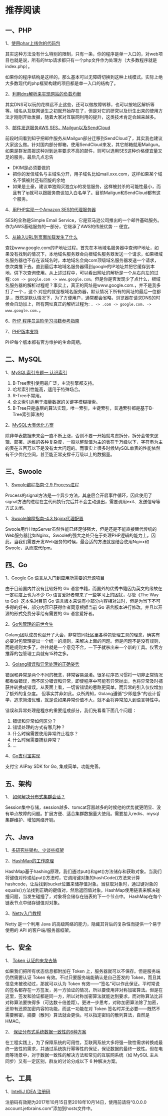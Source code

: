 # 推荐阅读

## 一、PHP

1、[使用phar上线你的代码包](https://segmentfault.com/a/1190000002166235)

其实这种方法没有什么特别的限制，只有一条，你的程序是单一入口的，对web项目也就是说，所有的http请求都只有一个php文件作为处理方（大多数程序就是index.php）。

如果你的程序结构是这样的，那么基本可以无障碍切换到这种上线模式。实际上绝大多数现代的php框架构建的项目都是单一入口的结构了。

2、[利用dns解析来实现网站的负载均衡](https://segmentfault.com/a/1190000002578457)

其实DNS可以玩的花样远不止这些，还可以做故障转移，也可以按地区解析等等。域名从互联网诞生之初就开始存在了，但是对它的研究以及衍生出来的使用方法才刚刚开始发掘，随着大家对互联网利用的提升，这类技术肯定会越来越多。

3、[邮件发送服务AWS SES，Mailgun以及SendCloud](https://segmentfault.com/a/1190000000340133)

前段时间看到知乎把邮件服务从Mailgun部分迁移到SendCloud了，其实我也建议大家这么做。针对国内部分邮箱，使用SendCloud来发，其它邮箱就用Mailgun。如果是群发周报这种对到达率要求不高的邮件，则可以选用SES这种价格便宜量又足的服务。最后几点忠告

* DKIM是必须要做的
* 把你的发信域名与主域名分开，用子域名比如mail.xxx.com，这样如果某个域名不慎被封还有回旋的余地
* 如果是土豪，建议单独购买独立ip的发信服务，这样被封杀的可能性最小，而且有了ip就可以跟服务商谈加入白名单了。目前Mailgun和SendCloud都有这个服务。

4、[用PHP实现一个Amazon SES的代理服务器](https://segmentfault.com/a/1190000000264774)

SES的全称是Simple Email Service，它是亚马逊公司推出的一个邮件基础服务。作为AWS基础服务的一部分，它继承了AWS的传统优势 -- 便宜。

5、[从输入URL到页面加载发生了什么](https://segmentfault.com/a/1190000006879700)

查找www.google.com的IP地址过程。首先在本地域名服务器中查询IP地址，如果没有找到的情况下，本地域名服务器会向根域名服务器发送一个请求，如果根域名服务器也不存在该域名时，本地域名会向com顶级域名服务器发送一个请求，依次类推下去。直到最后本地域名服务器得到google的IP地址并把它缓存到本地，供下次查询使用。从上述过程中，可以看出网址的解析是一个从右向左的过程: `com -> google.com -> www.google.com`。但是你是否发现少了点什么，根域名服务器的解析过程呢？事实上，真正的网址是www.google.com.，并不是我多打了一个.，这个.对应的就是根域名服务器，默认情况下所有的网址的最后一位都是.，既然是默认情况下，为了方便用户，通常都会省略，浏览器在请求DNS的时候会自动加上，所有网址真正的解析过程为: `. -> .com -> google.com. -> www.google.com.`。

6、[PHP 程序员进阶学习书籍参考指南](https://mp.weixin.qq.com/s?__biz=MzA3MjEyNTE4MQ==&mid=2652726194&idx=1&sn=ad0c1f99b6d8dd9a1a07651d5c485370&chksm=84cadc20b3bd55361b2bf392a84fff9334473c29017614540af922efcae2aef84e65970855fe&scene=27#wechat_redirect)

7、[PHP版本支持](http://php.net/supported-versions.php)

PHP每个版本都有官方维护的生命周期。


## 二、MySQL
1、[MySQL索引专题一 认识索引](https://segmentfault.com/a/1190000010264071)

1. B-Tree索引使用最广泛，主流引擎都支持。
2. 哈希索引性能高，适用于特殊场合。
3. R-Tree不常用。
4. 全文索引适用于海量数据的关键字模糊搜索。
5. B-Tree只是底层的算法实现，唯一索引，主键索引，普通索引都是基于B-Tree索引算法的


2、[MySQL大表优化方案](https://segmentfault.com/a/1190000006158186)

除非单表数据未来会一直不断上涨，否则不要一开始就考虑拆分，拆分会带来逻辑、部署、运维的各种复杂度，一般以整型值为主的表在千万级以下，字符串为主的表在五百万以下是没有太大问题的。而事实上很多时候MySQL单表的性能依然有不少优化空间，甚至能正常支撑千万级以上的数据量。

## 三、Swoole

1、[Swoole编程指南-2.9 Process进程](http://www.catplanet.me/?id=11)

Process的signal方法是一个异步方法，其底层会开启事件循环，因此使用了signal方法的进程在主代码执行完后并不会主动退出，需要调用exit、发送信号等方式关闭。

1、[Swoole编程指南-4.3 Nginx代理配置](http://www.catplanet.me/?id=17)

Swoole用作HttpServer虽然性能已经足够强大，但是还是不能直接替代传统的Web服务器比如Nginx。Swoole的强大之处只在于处理PHP逻辑的能力上。因此，当我们需要开发Web服务的时候，最合适的方法就是结合使用Nginx和Swoole，从而取代fpm。

## 四、Go

1、[Google Go 语言从入门到应用所需要的开源项目](https://www.ctolib.com/topics-102797.html)

由于目前国内并没有比较好的 Go 语言书籍，而国外的优秀书籍因为英文的缘故在一定程度上也为不少 Go 语言爱好者带来了一些学习上的困扰，尽管《The Way to Go》这本名对目前 Go 语言版本来说有小部分内容相对过时，但是为当下不可多得的好书，部分内容已获得作者同意根据当前 Go 语言版本进行修改。并且以开源的形式免费分享给有需要的 Go 语言爱好者。

2、[Go包管理的前世今生](http://www.infoq.com/cn/articles/history-go-package-management)

Golang团队成员也召开了大会，非常赞同社区里各种包管理工具的理念，确实有必要对包管理提出一个统一的规则，来解决上面的问题。但是问题不是没有规则，而是规则太多了。往往就是一个意见不合，一下子就杀出来一个新的工具。仅官方推荐的包管理工具就有15种之多。

3、[Golang错误和异常处理的正确姿势](http://www.jianshu.com/p/f30da01eea97)

错误和异常是两个不同的概念，非常容易混淆。很多程序员习惯将一切非正常情况都看做错误，而不区分错误和异常，即使程序中可能有异常抛出，也将异常及时捕获并转换成错误。从表面上看，一切皆错误的思路更简单，而异常的引入仅仅增加了额外的复杂度。
但事实并非如此。众所周知，Golang遵循“少即是多”的设计哲学，追求简洁优雅，就是说如果异常价值不大，就不会将异常加入到语言特性中。

错误和异常处理是程序的重要组成部分，我们先看看下面几个问题：

1. 错误和异常如何区分？
2. 错误处理的方式有哪几种？
3. 什么时候需要使用异常终止程序？
4. 什么时候需要捕获异常？
5. ...

4、[Go支付宝实现](https://github.com/smartwalle/alipay)

支付宝 AliPay SDK for Go, 集成简单，功能完善。

## 五、架构

1、 [如何解决分布式集群会话？](https://mp.weixin.qq.com/s/b8O2to5XqNluBImNdn7GPA)

Session集中存储，session越多、tomcat容器越多的时候他的优势就更明显、没有单点故障的问题。扩展方便、适合集群数据量大使用。需要接入redis、mysql集群维护、增加网络开销。

## 六、Java

1、[多研究些架构，少谈些框架](https://segmentfault.com/a/1190000013018777)

2、[HashMap的工作原理](http://www.importnew.com/7099.html)

HashMap基于hashing原理，我们通过put()和get()方法储存和获取对象。当我们将键值对传递给put()方法时，它调用键对象的hashCode()方法来计算hashcode，让后找到bucket位置来储存值对象。当获取对象时，通过键对象的equals()方法找到正确的键值对，然后返回值对象。HashMap使用链表来解决碰撞问题，当发生碰撞了，对象将会储存在链表的下一个节点中。 HashMap在每个链表节点中储存键值对对象。

3、[Netty入门教程](https://www.jianshu.com/p/b9f3f6a16911)

Netty 是一个利用 Java 的高级网络的能力，隐藏其背后的复杂性而提供一个易于使用的 API 的客户端/服务器框架。

## 七、安全

1、 [Token 认证的来龙去脉](https://segmentfault.com/a/1190000013010835)

如果我们把所有状态信息都附加在 Token 上，服务器就可以不保存。但是服务端仍然需要认证 Token 有效。不过只要服务端能确认是自己签发的 Token，而且其信息未被改动过，那就可以认为 Token 有效——“签名”可以作此保证。平时常说的签名都存在一方签发，另一方验证的情况，所以要使用非对称加密算法。但是在这里，签发和验证都是同一方，所以对称加密算法就能达到要求，而对称算法比非对称算法要快得多（可达数十倍差距）。更进一步思考，对称加密算法除了加密，还带有还原加密内容的功能，而这一功能在对 Token 签名时并无必要——既然不需要解密，摘要（散列）算法就会更快。可以指定密码的散列算法，自然是 HMAC。

2、 [保证分布式系统数据一致性的6种方案](https://segmentfault.com/a/1190000012973658)

在工程实践上，为了保障系统的可用性，互联网系统大多将强一致性需求转换成最终一致性的需求，并通过系统执行幂等性的保证，保证数据的最终一致性。但在电商等场景中，对于数据一致性的解决方法和常见的互联网系统（如 MySQL 主从同步）又有一定区别，群友的讨论分成以下 6 种解决方案。

## 七、工具

1、[IntelliJ IDEA 注册码](http://idea.lanyus.com)

注册码有效期为2017年10月15日至2018年10月14日，使用前请将“0.0.0.0 account.jetbrains.com”添加到hosts文件中。
